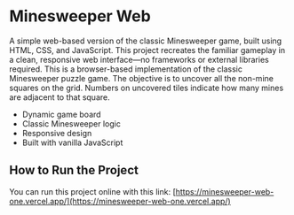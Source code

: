 # Minesweeper Web

A simple web-based version of the classic Minesweeper game, built using HTML, CSS, and JavaScript. This project recreates the familiar gameplay in a clean, responsive web interface—no frameworks or external libraries required.
This is a browser-based implementation of the classic Minesweeper puzzle game. The objective is to uncover all the non-mine squares on the grid. Numbers on uncovered tiles indicate how many mines are adjacent to that square.
- Dynamic game board
- Classic Minesweeper logic
- Responsive design
- Built with vanilla JavaScript

## How to Run the Project

You can run this project online with this link:
[https://minesweeper-web-one.vercel.app/](https://minesweeper-web-one.vercel.app/)
